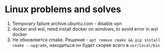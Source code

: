 # Linux problems and solves
1. Temporary failure archive.ubuntu.com - disable vpn
2. docker and wsl, need install docker on windows, to avoid error in wsl docker
3. Не обновляется cmake. Решение - ```apt remove cmake && pip install cmake --upgrade```, находиться он будет скорее всего в `usr/local/bin`